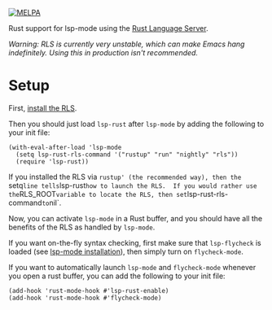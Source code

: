 [![MELPA](https://melpa.org/packages/lsp-rust-badge.svg)](https://melpa.org/#/lsp-rust)

Rust support for lsp-mode using the [Rust Language Server](https://github.com/rust-lang-nursery/rls).

*Warning: RLS is currently very unstable, which can make Emacs hang
indefinitely. Using this in production isn't recommended.*

# Setup

First, [install the RLS](https://github.com/rust-lang-nursery/rls).

Then you should just load `lsp-rust` after `lsp-mode` by adding the following to
your init file:

```emacs-lisp
(with-eval-after-load 'lsp-mode
  (setq lsp-rust-rls-command '("rustup" "run" "nightly" "rls"))
  (require 'lsp-rust))
```

If you installed the RLS via `rustup' (the recommended way), then the `setq`
line tells `lsp-rust` how to launch the RLS.  If you would rather use the
`RLS_ROOT` variable to locate the RLS, then set `lsp-rust-rls-command` to `nil`.

Now, you can activate `lsp-mode` in a Rust buffer, and you should have all the
benefits of the RLS as handled by `lsp-mode`.

If you want on-the-fly syntax checking, first make sure that `lsp-flycheck` is
loaded (see [lsp-mode
installation](https://github.com/emacs-lsp/lsp-mode#installation)), then simply
turn on `flycheck-mode`.

If you want to automatically launch `lsp-mode` and `flycheck-mode` whenever you
open a rust buffer, you can add the following to your init file:

```emacs-lisp
(add-hook 'rust-mode-hook #'lsp-rust-enable)
(add-hook 'rust-mode-hook #'flycheck-mode)
```
